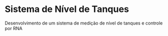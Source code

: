 # Sistema de Nível de Tanques
Desenvolvimento de um sistema de medição de nível de tanques e controle por RNA
